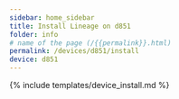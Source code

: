 ```yaml
---
sidebar: home_sidebar
title: Install Lineage on d851
folder: info
# name of the page (/{{permalink}}.html)
permalink: /devices/d851/install
device: d851
---
```

{% include templates/device_install.md %}
